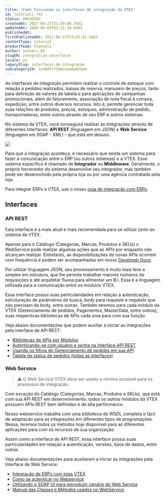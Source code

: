 ```yaml
---
title: 'Como funcionam as interfaces de integração da VTEX'
id: tutorials_743
status: ARCHIVED
createdAt: 2017-04-27T21:59:00.743Z
updatedAt: 2020-06-04T01:31:18.846Z
publishedAt: 
firstPublishedAt: 2017-04-27T23:03:41.246Z
contentType: tutorial
productTeam: Channels
author: authors_84
slugEN: integration-interfaces
locale: pt
legacySlug: interfaces-de-integracao
subcategoryId: 1vwB9FtTSQmcSewQw02QoW
---
```


As interfaces de integração permitem realizar o controle de estoque com relação a pedidos realizados, baixas de reserva, manuseio de preços, tanto para definição de valores de tabela e para aplicações de campanhas promocionais, além do faturamento, associação de nota fiscal à compra, expedição, entre outros diversos recursos. Isto é, permite gerenciar toda suas relações de produtos, preços, estoques, administração de pedido, transportadoras, entre outros através de seu ERP e outros sistemas.

No sistema da VTEX, você conseguirá realizar as integrações através de diferentes Interfaces: __API REST__ (linguagem em JSON) e __Web Service__ (linguagem em SOAP - XML) - que está em desuso.

![](https://images.contentful.com/alneenqid6w5/KWUcU5mICWqCSgk8moqIa/dab6ed22c22231405712fc87f768450b/V_integra__oERP_docs.png)

Para que a integração aconteça, é necessário que exista um sistema para fazer a comunicação entre o ERP (ou outros sistemas) e a VTEX. Esse sistema específico é chamado de __Integrador__ ou __Middleware__. Geralmente, o próprio fornecedor do sistema desenvolve seu integrador, mas também pode ser desenvolvido pela própria loja ou por uma agência contratada pela loja.

Para integrar ERPs à VTEX, use o nosso [guia de integração com ERPs](/pt/tutorial/guia-de-integracao-de-erps).

## Interfaces

### API REST

Esta interface é a mais atual e mais recomendada para se utilizar junto ao sistema da VTEX.

Apenas para o Catálogo (Categorias, Marcas, Produtos e SKUs) o WebService pode realizar algumas ações que as APIs por enquanto não alcançam realizar. Entretanto, as disponibilizações de novas APIs ocorrem com frequência e podem ser acompanhadas em nosso [Developer Docs](http://help.vtex.com/developer-docs/).

Por utilizar linguagem JSON, seu processamento é muito mais leve e simples em estrutura, que lhe permite trabalhar maiores números de requisições e até arquitetar fluxos para alimentar um B.I. Essa é a linguagem utilizada para a comunicação entre os módulos VTEX.

Essa interface possui suas particularidades em relação a autenticação, estruturação de parâmetros de busca, body para requests e requests que não precisam de body, entre outras. Também teremos para cada módulo da VTEX (Gerenciamento de pedidos, Pagamentos, MasterData, entre outros), suas respectivas bibliotecas de APIs cada uma para com sua função.

Veja abaixo documentações que podem auxiliar a iniciar as integrações pela interface de API REST:

- [Bibliotecas de APIs por Módulos](http://help.vtex.com/developer-docs/)
- [Autenticando-se com usuário e senha na Interface API REST](https://help.vtex.com/tutorial/criar-appkey-e-apptoken-para-autenticar-integracoes--43tQeyQJgAKGEuCqQKAOI2)
- [Usando os filtros do Gerenciamento de pedidos em sua API](/pt/tutorial/usando-os-filtros-do-oms-em-sua-api/)
- [Tabela de status de pedidos (todas as interfaces)](/pt/faq/tabela-de-status-de-pedidos-omsmeus-pedidospci-gatewayapi-restwebservice/)

### Web Service

>⚠️ O Web Service VTEX deve ser usado o mínimo possível para os processos de integração.

Com exceção do Catálogo (Categorias, Marcas, Produtos e SKUs), que está com sua API REST em desenvolvimento, todos os outros módulos da VTEX possuem APIs REST bem definidas e de alta performance.

Nosso webservice trabalha com uma biblioteca de WSDL completa e fácil de adaptação para as integrações em diferentes tipos de programações. Nessa, teremos todos os métodos hoje disponível para as diferentes aplicações para com os recursos de sua organização.

Assim como a interface de API REST, essa interface possui suas particularidades em relação a autenticação, versões, tipos de dados, estre outras.

Veja abaixo documentações para auxiliarem a iniciar as integrações pela Interface de Web Service:

- [Integração de ERPs com lojas VTEX](http://vtex.github.io/docs/integracao/erp/index.html)
- [Como se autenticar no Webservice](/pt/faq/como-criar-usuario-webservice/)
- [Utilizando o SOAP UI para reproduzir cenário do Web Service](http://help.vtex.com/pt/tutorial/testando-webservice-com-soapui/)
- [Manual das Classes e Métodos usados no WebService](http://help.vtex.com/pt/tutorial/manual-das-classes-e-metodos-usados-no-webservice/)


